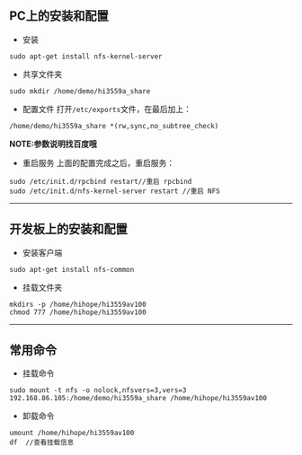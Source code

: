 ## PC上的安装和配置
- 安装
```
sudo apt-get install nfs-kernel-server
```
- 共享文件夹
```
sudo mkdir /home/demo/hi3559a_share
```
- 配置文件
打开```/etc/exports```文件，在最后加上：
```
/home/demo/hi3559a_share *(rw,sync,no_subtree_check)
```
**NOTE:参数说明找百度哦**
- 重启服务
上面的配置完成之后，重启服务：
```
sudo /etc/init.d/rpcbind restart//重启 rpcbind
sudo /etc/init.d/nfs-kernel-server restart //重启 NFS
```

---

## 开发板上的安装和配置
- 安装客户端
```
sudo apt-get install nfs-common
```
- 挂载文件夹
```
mkdirs -p /home/hihope/hi3559av100
chmod 777 /home/hihope/hi3559av100
```

---

## 常用命令
- 挂载命令
```
sudo mount -t nfs -o nolock,nfsvers=3,vers=3 192.168.86.105:/home/demo/hi3559a_share /home/hihope/hi3559av100
```

- 卸载命令
```
umount /home/hihope/hi3559av100
df	//查看挂载信息
```
